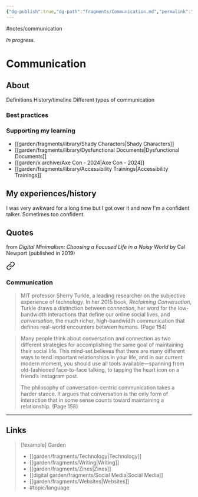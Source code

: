 ```yaml
---
{"dg-publish":true,"dg-path":"fragments/Communication.md","permalink":"/fragments/communication/","created":"2025-03-17T17:45:58.746-04:00","updated":"2025-06-26T10:34:06.358-04:00"}
---
```


#notes/communication

*In progress.*
# Communication 
## About
Definitions
History/timeline
Different types of communication
### Best practices
### Supporting my learning
- [[garden/fragments/library/Shady Characters\|Shady Characters]]
- [[garden/fragments/library/Dysfunctional Documents\|Dysfunctional Documents]]
- [[garden/x archive/Axe Con - 2024\|Axe Con - 2024]]
- [[garden/fragments/library/Accessibility Trainings\|Accessibility Trainings]]

## My experiences/history
I was very awkward for a long time but I got over it and now I'm a confident talker. Sometimes too confident.

## Quotes
from _Digital Minimalism: Choosing a Focused Life in a Noisy World_ by Cal Newport (published in 2019)

<div class="transclusion internal-embed is-loaded"><a class="markdown-embed-link" href="/fragments/library/digital-minimalism/#communication" aria-label="Open link"><svg xmlns="http://www.w3.org/2000/svg" width="24" height="24" viewBox="0 0 24 24" fill="none" stroke="currentColor" stroke-width="2" stroke-linecap="round" stroke-linejoin="round" class="svg-icon lucide-link"><path d="M10 13a5 5 0 0 0 7.54.54l3-3a5 5 0 0 0-7.07-7.07l-1.72 1.71"></path><path d="M14 11a5 5 0 0 0-7.54-.54l-3 3a5 5 0 0 0 7.07 7.07l1.71-1.71"></path></svg></a><div class="markdown-embed">



### Communication
>  MIT professor Sherry Turkle, a leading researcher on the subjective experience of technology. In her 2015 book, *Reclaiming Conversation*, Turkle draws a distinction between *connection*, her word for the low-bandwidth interactions that define our online social lives, and *conversation*, the much richer, high-bandwidth communication that defines real-world encounters between humans. (Page 154)

> Many people think about conversation and connection as two different strategies for accomplishing the same goal of maintaining their social life. This mind-set believes that there are many different ways to tend important relationships in your life, and in our current modern moment, you should use all tools available—spanning from old-fashioned face-to-face talking, to tapping the heart icon on a friend’s Instagram post.
> 
> The philosophy of conversation-centric communication takes a harder stance. It argues that conversation is the only form of interaction that in some sense counts toward maintaining a relationship. (Page 158)




</div></div>


---


## Links

> [!example] Garden
> - [[garden/fragments/Technology\|Technology]]
> - [[garden/fragments/Writing\|Writing]]
> - [[garden/fragments/Zines\|Zines]]
> - [[digital garden/fragments/Social Media\|Social Media]]
> - [[garden/fragments/Websites\|Websites]]
> - #topic/language


